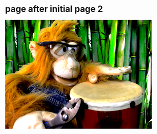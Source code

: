 # page after initial page 2

![](../.gitbook/assets/amusing-tools-small-twitch-bio-bamboo-copy-2.png)

